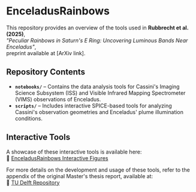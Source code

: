 # EnceladusRainbows

This repository provides an overview of the tools used in **Rubbrecht et al. (2025)**,  
*"Peculiar Rainbows in Saturn's E Ring: Uncovering Luminous Bands Near Enceladus"*,  
preprint available at [ArXiv link].

## Repository Contents

- **`notebooks/`** – Contains the data analysis tools for Cassini's Imaging Science Subsystem (ISS) and Visible Infrared Mapping Spectrometer (VIMS) observations of Enceladus.
- **`scripts/`** – Includes interactive SPICE-based tools for analyzing Cassini's observation geometries and Enceladus' plume illumination conditions.

## Interactive Tools

A showcase of these interactive tools is available here:  
🔗 [EnceladusRainbows Interactive Figures](https://nrubbrecht.github.io/EnceladusRainbows/)

For more details on the development and usage of these tools, refer to the appendix of the original Master's thesis report, available at:  
🔗 [TU Delft Repository](https://repository.tudelft.nl/)
